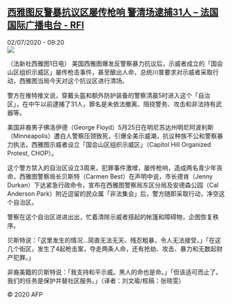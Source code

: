 <!--1593683688000-->
[西雅图反警暴抗议区屡传枪响 警清场逮捕31人 – 法国国际广播电台 - RFI](http://www.rfi.fr//cn/contenu/20200702-%E8%A5%BF%E9%9B%85%E5%9B%BE%E5%8F%8D%E8%AD%A6%E6%9A%B4%E6%8A%97%E8%AE%AE%E5%8C%BA%E5%B1%A1%E4%BC%A0%E6%9E%AA%E5%93%8D-%E8%AD%A6%E6%B8%85%E5%9C%BA%E9%80%AE%E6%8D%9531%E4%BA%BA)
------

<div>02/07/2020 - 09:20</div><img src="https://s.rfi.fr/media/display/0cb2ea02-bc38-11ea-9821-005056a98db9/w:310/p:16x9/int0015b.200702152004.jpg"><div class="t-content__body u-clearfix"><div class="m-interstitial"></div><p>（法新社西雅图1日电）    美国西雅图爆发反警察暴力抗议后，示威者成立的「国会山区组织示威区」屡传枪击事件，甚至酿出人命，总统川普要求对示威者采取行动，西雅图当局今天对这个抗议区进行清场。</p><p>    警方在推特推文说，穿戴头盔和额外防护装备的警察清晨5时进入这个「自治区」，在中午以前逮捕了31人，罪名是未依法撤离、阻挠警务、攻击和非法持有武器等。</p><p>    美国非裔男子佛洛伊德（George Floyd）5月25日在明尼苏达州明尼阿波利斯（Minneapolis）遭白人警察压颈致死，引爆全美示威潮，抗议种族不公和警察暴力执法，西雅图示威者设立「国会山区组织示威区」（Capitol Hill Organized Protest, CHOP）。</p><p>    这个警方禁入的自治区设立3周来，犯罪事件激增，屡传枪响，造成两名青少年丧命，西雅图警察局长贝斯特（Carmen Best）在声明中说，市长德肯（Jenny Durkan）下达紧急行政命令，宣布在西雅图警察局东区分局及安德森公园（Cal Anderson Park）附近逗留的民众属「非法集会」后，警方随即采取行动，净空这个自治区。</p><p>    警察在这个自治区进进出出，忙着清除示威者搭起的帐篷和障碍物，企图恢复秩序。</p><p>    贝斯特说：「这里发生的情况…简直无法无天、残忍粗暴，令人无法接受。」「在这几个街区，发生了4起枪击案，夺走两条人命，还有抢劫、攻击、暴力和无数起财产犯罪。」</p><p>    非裔美籍的贝斯特说：「我支持和平示威。黑人的命也是命。」「但该适可而止了。我们的任务是保护并替社区服务。」（译者：刘文瑜/核稿：张晓雯）</p><p class="t-copyright">© 2020 AFP</p>        </div>

